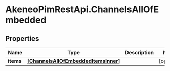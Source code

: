 # AkeneoPimRestApi.ChannelsAllOfEmbedded

## Properties

Name | Type | Description | Notes
------------ | ------------- | ------------- | -------------
**items** | [**[ChannelsAllOfEmbeddedItemsInner]**](ChannelsAllOfEmbeddedItemsInner.md) |  | [optional] 


